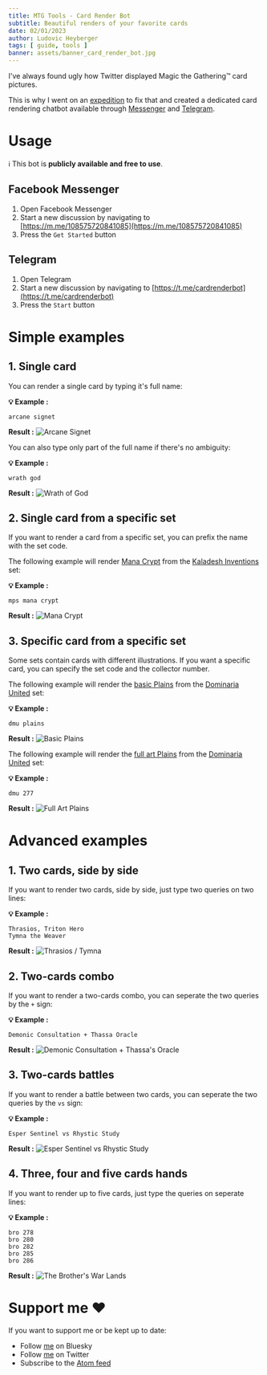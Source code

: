 ```yaml
---
title: MTG Tools - Card Render Bot
subtitle: Beautiful renders of your favorite cards
date: 02/01/2023
author: Ludovic Heyberger
tags: [ guide, tools ]
banner: assets/banner_card_render_bot.jpg
---
```


I've always found ugly how Twitter displayed Magic the Gathering™ card pictures.

This is why I went on an [expedition][expedition] to fix that and created a dedicated card rendering chatbot available through [Messenger][Messenger] and [Telegram][Telegram].


# Usage

ℹ️ This bot is **publicly available and free to use**.


## Facebook Messenger

1. Open Facebook Messenger
2. Start a new discussion by navigating to [https://m.me/108575720841085](https://m.me/108575720841085)
3. Press the `Get Started` button


## Telegram

1. Open Telegram
2. Start a new discussion by navigating to [https://t.me/cardrenderbot](https://t.me/cardrenderbot)
3. Press the `Start` button


# Simple examples


## 1. Single card

You can render a single card by typing it's full name:

**💡 Example :**
```
arcane signet
```

**Result :**
![Arcane Signet](assets/arcane_signet.jpg)

You can also type only part of the full name if there's no ambiguity:

**💡 Example :**
```
wrath god
```

**Result :**
![Wrath of God](assets/wrath_of_god.jpg)


## 2. Single card from a specific set

If you want to render a card from a specific set, you can prefix the name with the set code.

The following example will render [Mana Crypt][Mana Crypt] from the [Kaladesh Inventions][Kaladesh Inventions] set:

**💡 Example :**
```
mps mana crypt
```

**Result :**
![Mana Crypt](assets/mana_crypt.jpg)


## 3. Specific card from a specific set

Some sets contain cards with different illustrations.
If you want a specific card, you can specify the set code and the collector number.

The following example will render the [basic Plains][basic Plains] from the [Dominaria United][Dominaria United] set:

**💡 Example :**
```
dmu plains
```

**Result :**
![Basic Plains](assets/dmu_262.jpg)


The following example will render the [full art Plains][full art Plains] from the [Dominaria United][Dominaria United] set:

**💡 Example :**
```
dmu 277
```

**Result :**
![Full Art Plains](assets/dmu_277.jpg)


# Advanced examples


## 1. Two cards, side by side

If you want to render two cards, side by side, just type two queries on two lines:

**💡 Example :**
```
Thrasios, Triton Hero
Tymna the Weaver
```

**Result :**
![Thrasios / Tymna](assets/thrasios_tymna.jpg)


## 2. Two-cards combo

If you want to render a two-cards combo, you can seperate the two queries by the `+` sign:

**💡 Example :**
```
Demonic Consultation + Thassa Oracle
```

**Result :**
![Demonic Consultation + Thassa's Oracle](assets/demonic_consultation_thassa_oracle.jpg)


## 3. Two-cards battles

If you want to render a battle between two cards, you can seperate the two queries by the `vs` sign:

**💡 Example :**
```
Esper Sentinel vs Rhystic Study
```

**Result :**
![Esper Sentinel vs Rhystic Study](assets/esper_sentinel_rhystic_study.jpg)


## 4. Three, four and five cards hands

If you want to render up to five cards, just type the queries on seperate lines:

**💡 Example :**
```
bro 278
bro 280
bro 282
bro 285
bro 286
```

**Result :**
![The Brother's War Lands](assets/bro_lands.jpg)


# Support me ❤️

If you want to support me or be kept up to date:

- Follow [me](https://bsky.app/profile/lheyberger.bsky.social) on Bluesky
- Follow [me](https://twitter.com/lheybergermtg) on Twitter
- Subscribe to the [Atom feed](./feed.atom)


[Messenger]:https://m.me/108575720841085
[Telegram]:https://t.me/cardrenderbot
[Dominaria United]:https://scryfall.com/sets/dmu
[Kaladesh Inventions]:https://scryfall.com/sets/mps
[Mana Crypt]:https://scryfall.com/card/mps/16/mana-crypt
[basic Plains]:https://scryfall.com/card/dmu/262/plains
[full art Plains]:https://scryfall.com/card/dmu/277/plains
[expedition]:https://scryfall.com/search?q=!expedition-map
